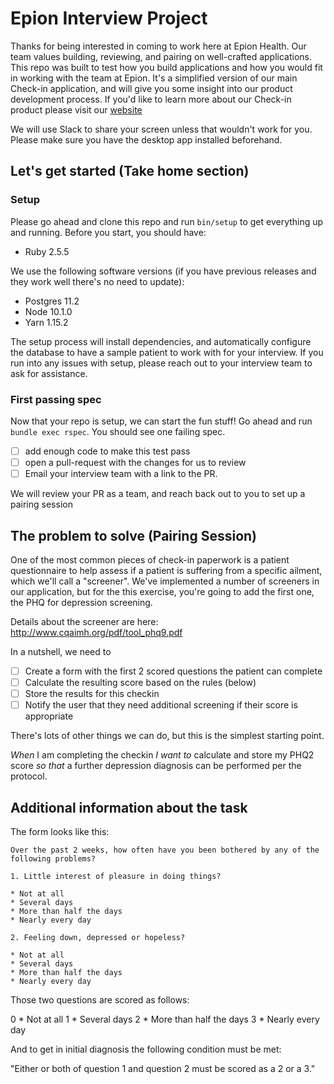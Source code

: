# Epion Interview Project

Thanks for being interested in coming to work here at Epion Health. Our team values building, reviewing, and pairing on well-crafted applications.  This repo was built to test how you build applications and how you would fit in working with the team at Epion.  It's a simplified version of our main Check-in application, and will give you some insight into our product development process.  If you'd like to learn more about our Check-in product please visit our [website](http://www.epionhealth.com/checkin-how-it-works-2/)

We will use Slack to share your screen unless that wouldn't work for you. Please make sure you have the desktop app installed beforehand.

## Let's get started (Take home section)

### Setup

Please go ahead and clone this repo and run `bin/setup` to get everything up and running. Before you start, you should have:

* Ruby 2.5.5

We use the following software versions (if you have previous releases and they work well there's no need to update):

* Postgres 11.2
* Node 10.1.0
* Yarn 1.15.2

The setup process will install dependencies, and automatically configure the database to have a sample patient to work with for your interview.  If you run into any issues with setup, please reach out to your interview team to ask for assistance.

### First passing spec

Now that your repo is setup, we can start the fun stuff!  Go ahead and run `bundle exec rspec`.  You should see one failing spec.

- [ ] add enough code to make this test pass
- [ ] open a pull-request with the changes for us to review
- [ ] Email your interview team with a link to the PR.

We will review your PR as a team, and reach back out to you to set up a pairing session

## The problem to solve (Pairing Session)

One of the most common pieces of check-in paperwork is a patient questionnaire to help assess if a patient is suffering from a specific ailment, which we'll call a "screener". We've implemented a number of screeners in our application, but for the this exercise, you're going to add the first one, the PHQ for depression screening.

Details about the screener are here: http://www.cqaimh.org/pdf/tool_phq9.pdf

In a nutshell, we need to

- [ ] Create a form with the first 2 scored questions the patient can complete
- [ ] Calculate the resulting score based on the rules (below)
- [ ] Store the results for this checkin
- [ ] Notify the user that they need additional screening if their score is appropriate

There's lots of other things we can do, but this is the simplest starting point.

*When* I am completing the checkin
*I want to* calculate and store my PHQ2 score
*so that* a further depression diagnosis can be performed per the protocol.


## Additional information about the task

The form looks like this:

```
Over the past 2 weeks, how often have you been bothered by any of the following problems?

1. Little interest of pleasure in doing things?

* Not at all
* Several days
* More than half the days
* Nearly every day

2. Feeling down, depressed or hopeless?

* Not at all
* Several days
* More than half the days
* Nearly every day
```

Those two questions are scored as follows:

0 * Not at all
1 * Several days
2 * More than half the days
3 * Nearly every day

And to get in initial diagnosis the following condition must be met:

"Either or both of question 1 and question 2 must be scored as a 2 or a 3."




